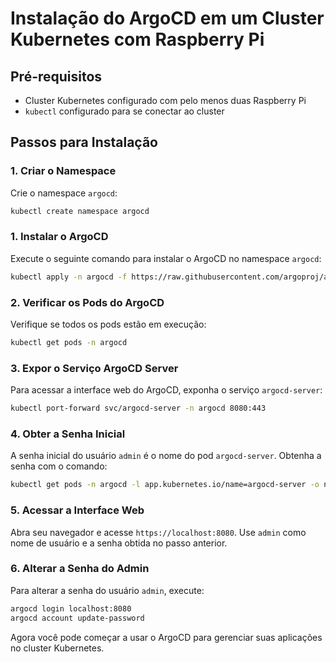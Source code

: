 # Instalação do ArgoCD em um Cluster Kubernetes com Raspberry Pi

## Pré-requisitos

- Cluster Kubernetes configurado com pelo menos duas Raspberry Pi
- `kubectl` configurado para se conectar ao cluster

## Passos para Instalação

### 1. Criar o Namespace

Crie o namespace `argocd`:

```sh
kubectl create namespace argocd
```

### 1. Instalar o ArgoCD

Execute o seguinte comando para instalar o ArgoCD no namespace `argocd`:

```sh
kubectl apply -n argocd -f https://raw.githubusercontent.com/argoproj/argo-cd/stable/manifests/install.yaml
```

### 2. Verificar os Pods do ArgoCD

Verifique se todos os pods estão em execução:

```sh
kubectl get pods -n argocd
```

### 3. Expor o Serviço ArgoCD Server

Para acessar a interface web do ArgoCD, exponha o serviço `argocd-server`:

```sh
kubectl port-forward svc/argocd-server -n argocd 8080:443
```

### 4. Obter a Senha Inicial

A senha inicial do usuário `admin` é o nome do pod `argocd-server`. Obtenha a senha com o comando:

```sh
kubectl get pods -n argocd -l app.kubernetes.io/name=argocd-server -o name | cut -d'/' -f 2
```

### 5. Acessar a Interface Web

Abra seu navegador e acesse `https://localhost:8080`. Use `admin` como nome de usuário e a senha obtida no passo anterior.

### 6. Alterar a Senha do Admin

Para alterar a senha do usuário `admin`, execute:

```sh
argocd login localhost:8080
argocd account update-password
```

Agora você pode começar a usar o ArgoCD para gerenciar suas aplicações no cluster Kubernetes.
